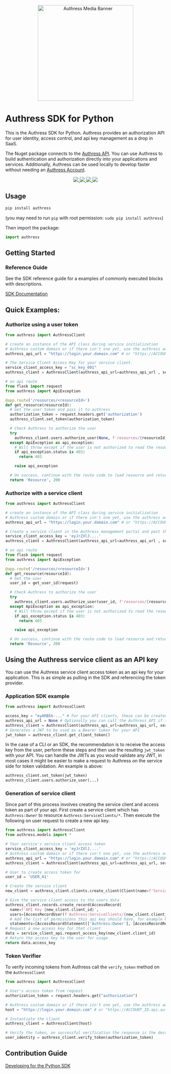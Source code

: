 
<p align="center">
    <img src="https://github.com/Authress/authress-local/assets/5056218/156e3881-b359-4810-bc96-7abeaf9ddbdb" height="300px" alt="Authress Media Banner">
</p>

# Authress SDK for Python

This is the Authress SDK for Python. Authress provides an authorization API for user identity, access control, and api key management as a drop in SaaS.

The Nuget package connects to the [Authress API](https://authress.io/app/#/api). You can use Authress to build authentication and authorization directly into your applications and services. Additionally, Authress can be used locally to develop faster without needing an [Authress Account](https://authress.io).

<p align="center">
    <a href="https://badge.fury.io/py/authress" alt="Authress pypi package">
        <img src="https://badge.fury.io/py/authress.svg">
    </a>
    <a href="https://github.com/Authress/authress-sdk.py/actions/workflows/build.yml" alt="Build status">
      <img src="https://github.com/Authress/authress-sdk.py/actions/workflows/build.yml/badge.svg">
    </a>
    <a href="./LICENSE" alt="Apache-2.0">
      <img src="https://img.shields.io/badge/License-Apache%202.0-blue.svg">
    </a>
    <a href="https://authress.io/community" alt="authress community">
      <img src="https://img.shields.io/badge/Community-Authress-fbaf0b.svg">
    </a>
</p>

## Usage

```sh
pip install authress
```
(you may need to run `pip` with root permission: `sudo pip install authress`)

Then import the package:
```python
import authress
```

## Getting Started


### Reference Guide

See the SDK reference guide for a examples of commonly executed blocks with descriptions.

[SDK Documentation](./docs/README.md)


## Quick Examples:

### Authorize using a user token
```python
from authress import AuthressClient

# create an instance of the API class during service initialization
# Authress custom domain or if there isn't one yet, use the authress account specific url
authress_api_url = "https://login.your.domain.com" # or "https://ACCOUNT_ID.api.authress.io"

# The Service Client Access Key for your service client.
service_client_access_key = "sc_key_001"
authress_client = AuthressClient(authress_api_url=authress_api_url , service_client_access_key=service_client_access_key)

# on api route
from flask import request
from authress import ApiException

@app.route('/resources/<resourceId>')
def get_resource(resourceId):
  # Get the user token and pass it to authress
  authorization_token = request.headers.get('authorization')
  authress_client.set_token(authorization_token)

  # Check Authress to authorize the user
  try
    authress_client.users.authorize_user(None, f'resources/{resourceId}', 'READ')
  except ApiException as api_exception:
    # Will throw except if the user is not authorized to read the resource
    if api_exception.status is 403:
      return 403

    raise api_exception

  # On success, continue with the route code to load resource and return it
  return 'Resource', 200
```

### Authorize with a service client
```python
from authress import AuthressClient

# create an instance of the API class during service initialization
# Authress custom domain or if there isn't one yet, use the authress account specific url
authress_api_url = "https://login.your.domain.com" # or "https://ACCOUNT_ID.api.authress.io"

# Create a service client in the Authress management portal and past the access token here
service_client_access_key = 'eyJrZXlJ....'
authress_client = AuthressClient(authress_api_url=authress_api_url , service_client_access_key=service_client_access_key)

# on api route
from flask import request
from authress import ApiException

@app.route('/resources/<resourceId>')
def get_resource(resourceId):
  # Get the user
  user_id = get_user_id(request)

  # Check Authress to authorize the user
  try
    authress_client.users.authorize_user(user_id, f'resources/{resourceId}', 'READ')
  except ApiException as api_exception:
    # Will throw except if the user is not authorized to read the resource
    if api_exception.status is 403:
      return 403

    raise api_exception

  # On success, continue with the route code to load resource and return it
  return 'Resource', 200
```

## Using the Authress service client as an API key
You can use the Authress service client access token as an api key for your application. This is as simple as pulling in the SDK and referencing the token provider.

### Application SDK example
```python
from authress import AuthressClient

access_key = "eyARB5k-..." # For your API clients, these can be created via the API at https://authress.io/app/#/api
authress_api_url = None # Optionally you can call the Authress API if there are authress resources to be fetched
authress_client = AuthressClient(authress_api_url=authress_api_url, service_client_access_key=service_client_access_key)
# Generates a JWT to be used as a Bearer token for your API
jwt_token = authress_client.get_client_token()
```

In the case of a CLI or an SDK, the recommendation is to receive the access key from the user, perform these steps and then use the resulting `jwt_token` with your API. You can handle the JWTs as you would validate any JWT, in most cases it might be easier to make a request to Authress on the service side for token validation. An example is above:
```python
authress_client.set_token(jwt_token)
authress_client.users.authorize_user(...)
```

### Generation of service client
Since part of this process involves creating the service client and access token as part of your api. First create a service client which has `Authress:Owner` to resource `Authress:ServiceClients/*`. Then execute the following on user request to create a new api key.

```python
from authress import AuthressClient
from authress.models import *

# Your service's service client access token
service_client_access_key = 'eyJrZXlJ....'
# Authress custom domain or if there isn't one yet, use the authress account specific url
authress_api_url = "https://login.your.domain.com" # or "https://ACCOUNT_ID.api.authress.io"
authress_client = AuthressClient(authress_api_url=authress_api_url, service_client_access_key=service_client_access_key)

# User to create access token for
user_id = 'USER_A1'

# Create the service client
new_client = authress_client.clients.create_client(Client(name=f'ServiceClient for User {user_id}'))

# Give the service client access to the users data
authress_client.records.create_record(AccessRecord(
  name=f'API Key {new_client.client_id}',
  users=[AccessRecordUser(f'Authress:ServiceClients/{new_client.client_id}')],
  # Add the list of permissions this api key should have, for example here we've added all access to all the users resources as defined in Authress
  statements=[AccessRecordStatement(['Authress:Owner'], [AccessRecordResource(f'/users/{user_id}')])]))
# Request a new access key for that client
data = service_client_api.request_access_key(new_client.client_id)
# Return the access key to the user for usage
return data.access_key
```

### Token Verifier
To verify incoming tokens from Authress call the `verify_token` method on the `AuthressClient`

```python
from authress import AuthressClient

# User's access token from request
authorization_token = request.headers.get("authorization")

# Authress custom domain or if there isn't one yet, use the authress account specific url
host = "https://login.your.domain.com" # or "https://ACCOUNT_ID.api.authress.io"

# Instantiate the client
authress_client = AuthressClient(host)

# Verify the token, on successful verification the response is the decoded user identity JWT. On failure this raises an exception
user_identity = authress_client.verify_token(authorization_token)

```

## Contribution Guide

[Developing for the Python SDK](./contributing.md)